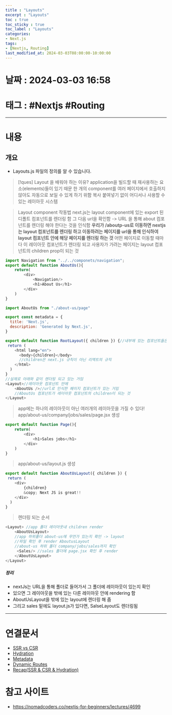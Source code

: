 ```yaml
---
title : "Layouts"
excerpt : "Layouts"
toc : true
toc_sticky : true
toc_label : "Layouts"
categories:
- Next.js
tags:
- [Nextjs, Routing]
last_modified_at: 2024-03-03T08:00:00-10:00:00
---
```


# 날짜 : 2024-03-03 16:58

# 태그 : #Nextjs #Routing
---

# 내용

## 개요 
- Layouts.js 파일의 정의를 알 수 있습니다.
> [!ques] Layout 을 배워야 하는 이유?
> application을 빌드할 때 재사용하는 요소(elements)들이 있기 때문
> 한 개의 component를 여러 페이지에서 호출하지 않아도 자동으로 보일 수 있게 하기 위함
> 복사 붙여넣기 없이 어디서나 사용할 수 있는 레이아웃 시스템

> Layout component 작동법
> next.js는 layout component에 있는 export 된 디폴트 컴포넌트를 렌더링 함
> 그 다음 url을 확인함 -> URL 을 통해 about 컴포넌트를 렌더링 해야 한다는 것을 인식함
> **우리가 /aboutp-us로 이동하면 nextjs는 layout 컴포넌트를 렌더링 하고
> 이동하려는 페이지를 url을 통해 인식하여 layout 컴포넌트 안에 해당 페이지를 렌더링 하는 것**
> 어떤 페이지로 이동할 때마다 이 레이아웃 컴포넌트가 렌더링 되고 사용자가 가려는 페이지는 layout 컴포넌트의 children prop이 되는 것

```js 
import Navigation from "../../componets/navigation";
export default function AboutUs(){
    return(
        <div>
            <Navigation/>
            <h1>About Us</h1>
        </div>
    )
}

```

``` js
import AboutUs from "./about-us/page"

export const metadata = {
  title: 'Next.js',
  description: 'Generated by Next.js',
}

export default function RootLayout({ children }) {//내부에 있는 컴포넌트들은 자동으로 children이라는 props로 바뀌게 된다는 말
 return (
    <html lang="en">
      <body>{children}</body> 
      //children은 next.js 규칙이 아닌 리액트의 규칙
    </html>
  )
}
//실제로 아래와 같이 렌더링 되고 있는 거임
<Layout>//레이아웃 컴포넌트 안에 
	<AboutUs />//url로 인식한 페이지 컴포넌트가 있는 거임
	//AboutUs 컴포넌트가 레이아웃 컴포넌트의 children이 되는 것
</Layout>
```

> app에는 하나의 레이아웃이 아닌 여러개의 레이아웃을 가질 수 있다!
> app/about-us/company/jobs/sales/page.jsx 생성

``` js
export default function Page(){
    return(
        <div>
            <h1>Sales jobs</h1>
        </div>
    )
}
```
> app/about-us/layout.js 생성

``` js
export default function AboutUsLayout({ children }) {
 return (
    <div>
        {children}
        &copy; Next JS is great!!
    </div>
  )
}
```
> 렌더링 되는 순서

``` js
<Layout> //app 폴더 레이아웃내 children render
	<AboutUsLayout> 
	//app 하위폴더 about-us에 무언가 있는지 확인 -> layout 
	//파일 확인 후 render AboutusLayout
	//about-us 하위 폴더 company/jobs/sales까지 확인
	 <Sales/> //sales 폴더에 page.jsx 확인 후 render
	</AboutUsLayout>
</Layout>
```

##### 정리
- nextJs는 URL을 통해 폴더로 들어가서  그 폴더에 레이아웃이 있는지 확인
- 있으면 그 레이아웃을 밖에 있는 다른 레이아웃 안에 rendering 함
- AboutUsLayout을 밖에 있는 layout에 렌더링 해 줌
- 그리고 sales 밑에도 layout.js가 있다면, SalseLayout도 렌더링됨

---

# 연결문서
- [SSR vs CSR](../../next.js/next.js-SSR-vs-CSR)
- [Hydration](../../next.js/next.js-Hydration)
- [Metadata](../../next.js/next.js-Metadata)
- [Dynamic Routes](../../next.js/next.js-Dynamic-Routes)
- [Recap(SSR & CSR & Hydration)](../../next.js/next.js-Recap(SSR-&-CSR-&-Hydration))

# 참고 사이트
- https://nomadcoders.co/nextjs-for-beginners/lectures/4699
